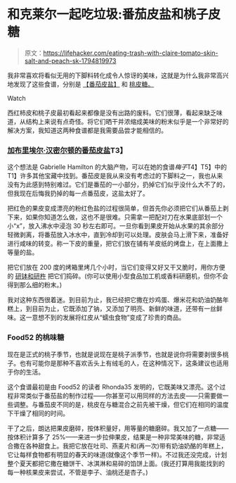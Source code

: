 # 和克莱尔一起吃垃圾:番茄皮盐和桃子皮糖

> 原文：<https://lifehacker.com/eating-trash-with-claire-tomato-skin-salt-and-peach-sk-1794819973>

我非常喜欢将看似无用的下脚料转化成令人惊讶的美味，这就是为什么我非常高兴地发现了这些食谱，分别是 [【番茄皮盐】](https://food52.com/recipes/37175-tomato-skin-salt) 和 [桃皮糖。](https://food52.com/blog/17848-the-sweetest-way-to-recycle-peach-peels)

Watch

西红柿皮和桃子皮最初看起来都像是没有出路的废料。它们很薄，看起来缺乏味道，从结构上来说有点奇怪。将它们晒干并浓缩成美味的粉末似乎是一个非常好的解决方案，我知道这两种食谱都是我需要品尝才能相信的。

### [加布里埃尔·汉密尔顿的番茄皮盐](http://skillet.lifehacker.com/use-tomato-skins-to-make-a-tasty-summery-salt-1723194168)T3】

这个想法是 Gabrielle Hamilton 的大脑产物，可以在她的食谱*梅子*T4】T5】中的T1】许多其他宝藏中找到。番茄皮是我从来没有考虑过的下脚料之一，我也从来没有为此感到特别难过。它们是番茄的一小部分，扔掉它们似乎没什么大不了的，但我现在后悔我扔掉的每一点番茄皮，这盐太好了。

把红色的果皮变成漂亮的粉红色盐的过程很简单，但首先你必须把它们从番茄上剥下来，如果你知道怎么做，这也不是很难。只需拿一把配对刀在水果底部划一个小“x”，放入沸水中浸泡 30 秒左右即可。一旦你看到果皮开始从水果的其余部分轻微剥离，将番茄放入冰水中，直到冷却到可以处理。皮肤会马上滑下来，准备好进行咸味的转变。称一下皮的重量，把它们放在铺有羊皮纸的烤盘上，在上面撒上等量的盐。

把它们放在 200 度的烤箱里烤几个小时，当它们变得又好又干又脆时，用你方便的 [研钵和研杵](http://skillet.lifehacker.com/why-your-kitchen-needs-a-mortar-and-pestle-1794646635) 把它们捣碎。(你可以使用小型食品加工机或香料研磨机，但你不会得到那么细的粉末。)

我对这种东西很着迷。到目前为止，我已经把它撒在炒鸡蛋、爆米花和奶油奶酪年糕上，到目前为止，它既添加了钠，又添加了明亮、新鲜的味道，还带有一丝鲜味。这一意想不到的发展将红皮从“蠕虫食物”变成了珍贵的商品。

### Food52 的桃味糖

现在是正式的桃子季节，也就是说现在是桃子派季节，也就是说你将需要剥很多桃子。也有可能你是那种不喜欢舌头上有绒毛的人，在这种情况下，这条建议也适用于你的生活。

这个食谱最初是由 Food52 的读者 Rhonda35 发明的，它既美味又漂亮。这个过程非常类似于番茄盐的制作过程——你甚至可以用同样的方法去皮——只需要做一些调整。与番茄皮不同的是，桃皮在与糖混合之前先被干燥，但它们在相同的温度下干燥了相同的时间。

干了之后，朗达把果皮磨碎，按体积量好，用等量的糖磨碎。我又加了一点糖——按体积计算多了 25%——来进一步拉伸果皮，结果是一种非常美味的糖，非常适合撒在各种甜食上。我把它放在吐司、燕麦片和(再一次)带有奶油奶酪的年糕上，它让每样食物都有明显的春天的味道(就像这个季节一样)。不过我还没完成，计划整个夏天都把它撒在糖饼干、冰淇淋和易碎的馅饼上面。(我还打算用我能找到的每一种核果皮来尝试，不管是李子、油桃还是杏子。)
